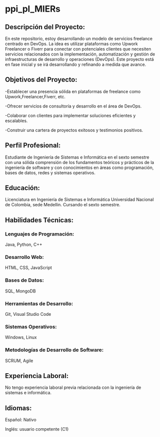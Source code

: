 # ppi_pl_MIERs

## Descripción del Proyecto:
En este repositorio, estoy desarrollando un modelo de servicios freelance centrado en DevOps. La idea es utilizar plataformas como Upwork Freelancer o Fiverr para conectar con potenciales clientes que necesiten servicios relacionados con la implementación, automatización y gestión de infraestructuras de desarrollo y operaciones (DevOps). Este proyecto está en fase inicial y se irá desarrollando y refinando a medida que avance.

## Objetivos del Proyecto:
-Establecer una presencia sólida en plataformas de freelance como Upwork,Freelancer,Fiverr, etc.

-Ofrecer servicios de consultoría y desarrollo en el área de DevOps.

-Colaborar con clientes para implementar soluciones eficientes y escalables.

-Construir una cartera de proyectos exitosos y testimonios positivos.

## Perfil Profesional:
Estudiante de Ingeniería de Sistemas e Informática en el sexto semestre con una sólida comprensión de los fundamentos teóricos y prácticos de la ingeniería de software y con conocimientos en áreas como programación, bases de datos, redes y sistemas operativos.

## Educación:

Licenciatura en Ingeniería de Sistemas e Informática
Universidad Nacional de Colombia, sede Medellin.
Cursando el sexto semestre.

## Habilidades Técnicas:

### Lenguajes de Programación: 
Java, Python, C++
### Desarrollo Web:
HTML, CSS, JavaScript
### Bases de Datos: 
SQL, MongoDB
### Herramientas de Desarrollo:
Git, Visual Studio Code
### Sistemas Operativos: 
Windows, Linux
### Metodologías de Desarrollo de Software:
SCRUM, Agile

## Experiencia Laboral:
No tengo experiencia laboral previa relacionada con la ingeniería de sistemas e informática.

## Idiomas:

Español: Nativo

Inglés: usuario competente (C1)


